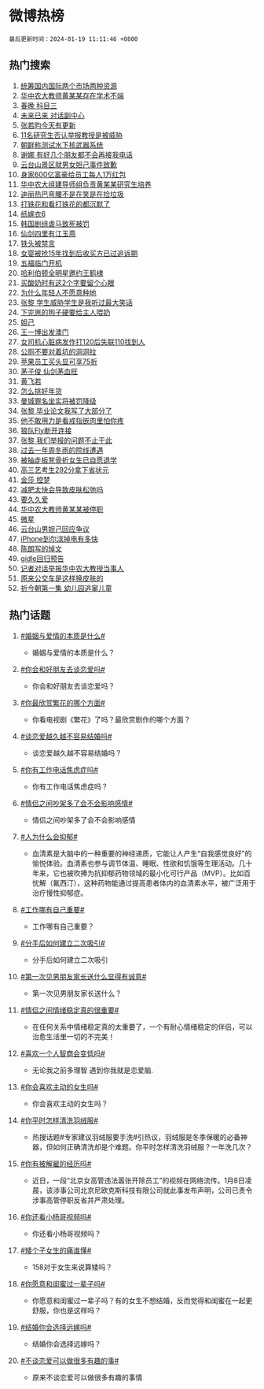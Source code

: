 # 微博热榜

`最后更新时间：2024-01-19 11:11:46 +0800`

## 热门搜索

1. [统筹国内国际两个市场两种资源](https://m.weibo.cn/search?containerid=100103type%3D1%26t%3D10%26q%3D%23%E7%BB%9F%E7%AD%B9%E5%9B%BD%E5%86%85%E5%9B%BD%E9%99%85%E4%B8%A4%E4%B8%AA%E5%B8%82%E5%9C%BA%E4%B8%A4%E7%A7%8D%E8%B5%84%E6%BA%90%23&stream_entry_id=51&isnewpage=1&extparam=seat%3D1%26pos%3D0%26stream_entry_id%3D51%26c_type%3D51%26q%3D%2523%25E7%25BB%259F%25E7%25AD%25B9%25E5%259B%25BD%25E5%2586%2585%25E5%259B%25BD%25E9%2599%2585%25E4%25B8%25A4%25E4%25B8%25AA%25E5%25B8%2582%25E5%259C%25BA%25E4%25B8%25A4%25E7%25A7%258D%25E8%25B5%2584%25E6%25BA%2590%2523%26dgr%3D0%26cate%3D10103%26filter_type%3Drealtimehot%26display_time%3D1705633905%26pre_seqid%3D1705633905203021641105)
1. [华中农大教师黄某某存在学术不端](https://m.weibo.cn/search?containerid=100103type%3D1%26t%3D10%26q%3D%23%E5%8D%8E%E4%B8%AD%E5%86%9C%E5%A4%A7%E6%95%99%E5%B8%88%E9%BB%84%E6%9F%90%E6%9F%90%E5%AD%98%E5%9C%A8%E5%AD%A6%E6%9C%AF%E4%B8%8D%E7%AB%AF%23&stream_entry_id=31&isnewpage=1&extparam=seat%3D1%26pos%3D0%26band_rank%3D1%26c_type%3D31%26lcate%3D5001%26realpos%3D1%26cate%3D5001%26filter_type%3Drealtimehot%26flag%3D16%26dgr%3D0%26stream_entry_id%3D31%26q%3D%2523%25E5%258D%258E%25E4%25B8%25AD%25E5%2586%259C%25E5%25A4%25A7%25E6%2595%2599%25E5%25B8%2588%25E9%25BB%2584%25E6%259F%2590%25E6%259F%2590%25E5%25AD%2598%25E5%259C%25A8%25E5%25AD%25A6%25E6%259C%25AF%25E4%25B8%258D%25E7%25AB%25AF%2523%26display_time%3D1705633905%26pre_seqid%3D1705633905203021641105)
1. [春晚 科目三](https://m.weibo.cn/search?containerid=100103type%3D1%26t%3D10%26q%3D%E6%98%A5%E6%99%9A+%E7%A7%91%E7%9B%AE%E4%B8%89&stream_entry_id=31&isnewpage=1&extparam=seat%3D1%26pos%3D1%26band_rank%3D2%26c_type%3D31%26lcate%3D5001%26realpos%3D2%26cate%3D5001%26filter_type%3Drealtimehot%26flag%3D1%26dgr%3D0%26stream_entry_id%3D31%26q%3D%25E6%2598%25A5%25E6%2599%259A%2520%25E7%25A7%2591%25E7%259B%25AE%25E4%25B8%2589%26display_time%3D1705633905%26pre_seqid%3D1705633905203021641105)
1. [未来已来 对话副中心](https://m.weibo.cn/search?containerid=100103type%3D1%26t%3D10%26q%3D%23%E6%9C%AA%E6%9D%A5%E5%B7%B2%E6%9D%A5+%E5%AF%B9%E8%AF%9D%E5%89%AF%E4%B8%AD%E5%BF%83%23&stream_entry_id=31&isnewpage=1&extparam=seat%3D1%26pos%3D2%26band_rank%3D3%26c_type%3D31%26lcate%3D5001%26realpos%3D3%26cate%3D5001%26filter_type%3Drealtimehot%26flag%3D0%26dgr%3D0%26stream_entry_id%3D31%26q%3D%2523%25E6%259C%25AA%25E6%259D%25A5%25E5%25B7%25B2%25E6%259D%25A5%2520%25E5%25AF%25B9%25E8%25AF%259D%25E5%2589%25AF%25E4%25B8%25AD%25E5%25BF%2583%2523%26display_time%3D1705633905%26pre_seqid%3D1705633905203021641105)
1. [张若昀今天有更新](https://m.weibo.cn/search?containerid=100103type%3D1%26t%3D10%26q%3D%23%E5%BC%A0%E8%8B%A5%E6%98%80%E4%BB%8A%E5%A4%A9%E6%9C%89%E6%9B%B4%E6%96%B0%23&stream_entry_id=31&isnewpage=1&extparam=seat%3D1%26pos%3D3%26band_rank%3D4%26c_type%3D31%26lcate%3D5001%26cate%3D5001%26filter_type%3Drealtimehot%26topic_ad%3D1%26dgr%3D0%26q%3D%2523%25E5%25BC%25A0%25E8%258B%25A5%25E6%2598%2580%25E4%25BB%258A%25E5%25A4%25A9%25E6%259C%2589%25E6%259B%25B4%25E6%2596%25B0%2523%26is_ad_pos%3D1%26stream_entry_id%3D31%26adid%3D219267%26display_time%3D1705633905%26pre_seqid%3D1705633905203021641105)
1. [11名研究生否认举报教授是被威胁](https://m.weibo.cn/search?containerid=100103type%3D1%26t%3D10%26q%3D%2311%E5%90%8D%E7%A0%94%E7%A9%B6%E7%94%9F%E5%90%A6%E8%AE%A4%E4%B8%BE%E6%8A%A5%E6%95%99%E6%8E%88%E6%98%AF%E8%A2%AB%E5%A8%81%E8%83%81%23&stream_entry_id=31&isnewpage=1&extparam=seat%3D1%26pos%3D4%26band_rank%3D4%26c_type%3D31%26lcate%3D5001%26realpos%3D4%26cate%3D5001%26filter_type%3Drealtimehot%26flag%3D2%26dgr%3D0%26stream_entry_id%3D31%26q%3D%252311%25E5%2590%258D%25E7%25A0%2594%25E7%25A9%25B6%25E7%2594%259F%25E5%2590%25A6%25E8%25AE%25A4%25E4%25B8%25BE%25E6%258A%25A5%25E6%2595%2599%25E6%258E%2588%25E6%2598%25AF%25E8%25A2%25AB%25E5%25A8%2581%25E8%2583%2581%2523%26display_time%3D1705633905%26pre_seqid%3D1705633905203021641105)
1. [朝鲜称测试水下核武器系统](https://m.weibo.cn/search?containerid=100103type%3D1%26t%3D10%26q%3D%23%E6%9C%9D%E9%B2%9C%E7%A7%B0%E6%B5%8B%E8%AF%95%E6%B0%B4%E4%B8%8B%E6%A0%B8%E6%AD%A6%E5%99%A8%E7%B3%BB%E7%BB%9F%23&stream_entry_id=31&isnewpage=1&extparam=seat%3D1%26pos%3D5%26band_rank%3D5%26c_type%3D31%26lcate%3D5001%26realpos%3D5%26cate%3D5001%26filter_type%3Drealtimehot%26flag%3D1%26dgr%3D0%26stream_entry_id%3D31%26q%3D%2523%25E6%259C%259D%25E9%25B2%259C%25E7%25A7%25B0%25E6%25B5%258B%25E8%25AF%2595%25E6%25B0%25B4%25E4%25B8%258B%25E6%25A0%25B8%25E6%25AD%25A6%25E5%2599%25A8%25E7%25B3%25BB%25E7%25BB%259F%2523%26display_time%3D1705633905%26pre_seqid%3D1705633905203021641105)
1. [谢娜 有好几个朋友都不会再接我电话](https://m.weibo.cn/search?containerid=100103type%3D1%26t%3D10%26q%3D%E8%B0%A2%E5%A8%9C+%E6%9C%89%E5%A5%BD%E5%87%A0%E4%B8%AA%E6%9C%8B%E5%8F%8B%E9%83%BD%E4%B8%8D%E4%BC%9A%E5%86%8D%E6%8E%A5%E6%88%91%E7%94%B5%E8%AF%9D&stream_entry_id=31&isnewpage=1&extparam=seat%3D1%26pos%3D6%26band_rank%3D6%26c_type%3D31%26lcate%3D5001%26realpos%3D6%26cate%3D5001%26filter_type%3Drealtimehot%26flag%3D1%26dgr%3D0%26stream_entry_id%3D31%26q%3D%25E8%25B0%25A2%25E5%25A8%259C%2520%25E6%259C%2589%25E5%25A5%25BD%25E5%2587%25A0%25E4%25B8%25AA%25E6%259C%258B%25E5%258F%258B%25E9%2583%25BD%25E4%25B8%258D%25E4%25BC%259A%25E5%2586%258D%25E6%258E%25A5%25E6%2588%2591%25E7%2594%25B5%25E8%25AF%259D%26display_time%3D1705633905%26pre_seqid%3D1705633905203021641105)
1. [云台山景区就男女妲己事件致歉](https://m.weibo.cn/search?containerid=100103type%3D1%26t%3D10%26q%3D%23%E4%BA%91%E5%8F%B0%E5%B1%B1%E6%99%AF%E5%8C%BA%E5%B0%B1%E7%94%B7%E5%A5%B3%E5%A6%B2%E5%B7%B1%E4%BA%8B%E4%BB%B6%E8%87%B4%E6%AD%89%23&stream_entry_id=31&isnewpage=1&extparam=seat%3D1%26pos%3D7%26band_rank%3D7%26c_type%3D31%26lcate%3D5001%26realpos%3D7%26cate%3D5001%26filter_type%3Drealtimehot%26flag%3D1%26dgr%3D0%26stream_entry_id%3D31%26q%3D%2523%25E4%25BA%2591%25E5%258F%25B0%25E5%25B1%25B1%25E6%2599%25AF%25E5%258C%25BA%25E5%25B0%25B1%25E7%2594%25B7%25E5%25A5%25B3%25E5%25A6%25B2%25E5%25B7%25B1%25E4%25BA%258B%25E4%25BB%25B6%25E8%2587%25B4%25E6%25AD%2589%2523%26display_time%3D1705633905%26pre_seqid%3D1705633905203021641105)
1. [身家600亿富豪给员工每人1万红包](https://m.weibo.cn/search?containerid=100103type%3D1%26t%3D10%26q%3D%23%E8%BA%AB%E5%AE%B6600%E4%BA%BF%E5%AF%8C%E8%B1%AA%E7%BB%99%E5%91%98%E5%B7%A5%E6%AF%8F%E4%BA%BA1%E4%B8%87%E7%BA%A2%E5%8C%85%23&stream_entry_id=31&isnewpage=1&extparam=seat%3D1%26pos%3D8%26band_rank%3D8%26c_type%3D31%26lcate%3D5001%26realpos%3D8%26cate%3D5001%26filter_type%3Drealtimehot%26flag%3D1%26dgr%3D0%26stream_entry_id%3D31%26q%3D%2523%25E8%25BA%25AB%25E5%25AE%25B6600%25E4%25BA%25BF%25E5%25AF%258C%25E8%25B1%25AA%25E7%25BB%2599%25E5%2591%2598%25E5%25B7%25A5%25E6%25AF%258F%25E4%25BA%25BA1%25E4%25B8%2587%25E7%25BA%25A2%25E5%258C%2585%2523%26display_time%3D1705633905%26pre_seqid%3D1705633905203021641105)
1. [华中农大组建导师组负责黄某某研究生培养](https://m.weibo.cn/search?containerid=100103type%3D1%26t%3D10%26q%3D%23%E5%8D%8E%E4%B8%AD%E5%86%9C%E5%A4%A7%E7%BB%84%E5%BB%BA%E5%AF%BC%E5%B8%88%E7%BB%84%E8%B4%9F%E8%B4%A3%E9%BB%84%E6%9F%90%E6%9F%90%E7%A0%94%E7%A9%B6%E7%94%9F%E5%9F%B9%E5%85%BB%23&stream_entry_id=31&isnewpage=1&extparam=seat%3D1%26pos%3D9%26band_rank%3D9%26c_type%3D31%26lcate%3D5001%26realpos%3D9%26cate%3D5001%26filter_type%3Drealtimehot%26flag%3D2%26dgr%3D0%26stream_entry_id%3D31%26q%3D%2523%25E5%258D%258E%25E4%25B8%25AD%25E5%2586%259C%25E5%25A4%25A7%25E7%25BB%2584%25E5%25BB%25BA%25E5%25AF%25BC%25E5%25B8%2588%25E7%25BB%2584%25E8%25B4%259F%25E8%25B4%25A3%25E9%25BB%2584%25E6%259F%2590%25E6%259F%2590%25E7%25A0%2594%25E7%25A9%25B6%25E7%2594%259F%25E5%259F%25B9%25E5%2585%25BB%2523%26display_time%3D1705633905%26pre_seqid%3D1705633905203021641105)
1. [迪丽热巴弯腰不是在笑是在捡垃圾](https://m.weibo.cn/search?containerid=100103type%3D1%26t%3D10%26q%3D%E8%BF%AA%E4%B8%BD%E7%83%AD%E5%B7%B4%E5%BC%AF%E8%85%B0%E4%B8%8D%E6%98%AF%E5%9C%A8%E7%AC%91%E6%98%AF%E5%9C%A8%E6%8D%A1%E5%9E%83%E5%9C%BE&stream_entry_id=31&isnewpage=1&extparam=seat%3D1%26pos%3D10%26band_rank%3D10%26c_type%3D31%26lcate%3D5001%26realpos%3D10%26cate%3D5001%26filter_type%3Drealtimehot%26flag%3D1%26dgr%3D0%26stream_entry_id%3D31%26q%3D%25E8%25BF%25AA%25E4%25B8%25BD%25E7%2583%25AD%25E5%25B7%25B4%25E5%25BC%25AF%25E8%2585%25B0%25E4%25B8%258D%25E6%2598%25AF%25E5%259C%25A8%25E7%25AC%2591%25E6%2598%25AF%25E5%259C%25A8%25E6%258D%25A1%25E5%259E%2583%25E5%259C%25BE%26display_time%3D1705633905%26pre_seqid%3D1705633905203021641105)
1. [打铁花和看打铁花的都沉默了](https://m.weibo.cn/search?containerid=100103type%3D1%26t%3D10%26q%3D%23%E6%89%93%E9%93%81%E8%8A%B1%E5%92%8C%E7%9C%8B%E6%89%93%E9%93%81%E8%8A%B1%E7%9A%84%E9%83%BD%E6%B2%89%E9%BB%98%E4%BA%86%23&stream_entry_id=31&isnewpage=1&extparam=seat%3D1%26pos%3D11%26band_rank%3D11%26c_type%3D31%26lcate%3D5001%26realpos%3D11%26cate%3D5001%26filter_type%3Drealtimehot%26flag%3D0%26dgr%3D0%26stream_entry_id%3D31%26q%3D%2523%25E6%2589%2593%25E9%2593%2581%25E8%258A%25B1%25E5%2592%258C%25E7%259C%258B%25E6%2589%2593%25E9%2593%2581%25E8%258A%25B1%25E7%259A%2584%25E9%2583%25BD%25E6%25B2%2589%25E9%25BB%2598%25E4%25BA%2586%2523%26display_time%3D1705633905%26pre_seqid%3D1705633905203021641105)
1. [纸嫁衣6](https://m.weibo.cn/search?containerid=100103type%3D1%26t%3D10%26q%3D%E7%BA%B8%E5%AB%81%E8%A1%A36&stream_entry_id=31&isnewpage=1&extparam=seat%3D1%26pos%3D12%26band_rank%3D12%26c_type%3D31%26lcate%3D5001%26realpos%3D12%26cate%3D5001%26filter_type%3Drealtimehot%26flag%3D1%26dgr%3D0%26stream_entry_id%3D31%26q%3D%25E7%25BA%25B8%25E5%25AB%2581%25E8%25A1%25A36%26display_time%3D1705633905%26pre_seqid%3D1705633905203021641105)
1. [韩国剧组虐马致死被罚](https://m.weibo.cn/search?containerid=100103type%3D1%26t%3D10%26q%3D%E9%9F%A9%E5%9B%BD%E5%89%A7%E7%BB%84%E8%99%90%E9%A9%AC%E8%87%B4%E6%AD%BB%E8%A2%AB%E7%BD%9A&stream_entry_id=31&isnewpage=1&extparam=seat%3D1%26pos%3D13%26band_rank%3D13%26c_type%3D31%26lcate%3D5001%26realpos%3D13%26cate%3D5001%26filter_type%3Drealtimehot%26flag%3D0%26dgr%3D0%26stream_entry_id%3D31%26q%3D%25E9%259F%25A9%25E5%259B%25BD%25E5%2589%25A7%25E7%25BB%2584%25E8%2599%2590%25E9%25A9%25AC%25E8%2587%25B4%25E6%25AD%25BB%25E8%25A2%25AB%25E7%25BD%259A%26display_time%3D1705633905%26pre_seqid%3D1705633905203021641105)
1. [仙剑四里有江玉燕](https://m.weibo.cn/search?containerid=100103type%3D1%26t%3D10%26q%3D%23%E4%BB%99%E5%89%91%E5%9B%9B%E9%87%8C%E6%9C%89%E6%B1%9F%E7%8E%89%E7%87%95%23&stream_entry_id=31&isnewpage=1&extparam=seat%3D1%26pos%3D14%26band_rank%3D14%26c_type%3D31%26lcate%3D5001%26realpos%3D14%26cate%3D5001%26filter_type%3Drealtimehot%26flag%3D1%26dgr%3D0%26stream_entry_id%3D31%26q%3D%2523%25E4%25BB%2599%25E5%2589%2591%25E5%259B%259B%25E9%2587%258C%25E6%259C%2589%25E6%25B1%259F%25E7%258E%2589%25E7%2587%2595%2523%26display_time%3D1705633905%26pre_seqid%3D1705633905203021641105)
1. [铁头被禁言](https://m.weibo.cn/search?containerid=100103type%3D1%26t%3D10%26q%3D%23%E9%93%81%E5%A4%B4%E8%A2%AB%E7%A6%81%E8%A8%80%23&stream_entry_id=31&isnewpage=1&extparam=seat%3D1%26pos%3D15%26band_rank%3D15%26c_type%3D31%26lcate%3D5001%26realpos%3D15%26cate%3D5001%26filter_type%3Drealtimehot%26flag%3D1%26dgr%3D0%26stream_entry_id%3D31%26q%3D%2523%25E9%2593%2581%25E5%25A4%25B4%25E8%25A2%25AB%25E7%25A6%2581%25E8%25A8%2580%2523%26display_time%3D1705633905%26pre_seqid%3D1705633905203021641105)
1. [女婴被抢15年找到后收买方已过追诉期](https://m.weibo.cn/search?containerid=100103type%3D1%26t%3D10%26q%3D%23%E5%A5%B3%E5%A9%B4%E8%A2%AB%E6%8A%A215%E5%B9%B4%E6%89%BE%E5%88%B0%E5%90%8E%E6%94%B6%E4%B9%B0%E6%96%B9%E5%B7%B2%E8%BF%87%E8%BF%BD%E8%AF%89%E6%9C%9F%23&stream_entry_id=31&isnewpage=1&extparam=seat%3D1%26pos%3D16%26band_rank%3D16%26c_type%3D31%26lcate%3D5001%26realpos%3D16%26cate%3D5001%26filter_type%3Drealtimehot%26flag%3D0%26dgr%3D0%26stream_entry_id%3D31%26q%3D%2523%25E5%25A5%25B3%25E5%25A9%25B4%25E8%25A2%25AB%25E6%258A%25A215%25E5%25B9%25B4%25E6%2589%25BE%25E5%2588%25B0%25E5%2590%258E%25E6%2594%25B6%25E4%25B9%25B0%25E6%2596%25B9%25E5%25B7%25B2%25E8%25BF%2587%25E8%25BF%25BD%25E8%25AF%2589%25E6%259C%259F%2523%26display_time%3D1705633905%26pre_seqid%3D1705633905203021641105)
1. [五福临门开机](https://m.weibo.cn/search?containerid=100103type%3D1%26t%3D10%26q%3D%E4%BA%94%E7%A6%8F%E4%B8%B4%E9%97%A8%E5%BC%80%E6%9C%BA&stream_entry_id=31&isnewpage=1&extparam=seat%3D1%26pos%3D17%26band_rank%3D17%26c_type%3D31%26lcate%3D5001%26realpos%3D17%26cate%3D5001%26filter_type%3Drealtimehot%26flag%3D1%26dgr%3D0%26stream_entry_id%3D31%26q%3D%25E4%25BA%2594%25E7%25A6%258F%25E4%25B8%25B4%25E9%2597%25A8%25E5%25BC%2580%25E6%259C%25BA%26display_time%3D1705633905%26pre_seqid%3D1705633905203021641105)
1. [哈利伯顿全明星邀约王鹤棣](https://m.weibo.cn/search?containerid=100103type%3D1%26t%3D10%26q%3D%23%E5%93%88%E5%88%A9%E4%BC%AF%E9%A1%BF%E5%85%A8%E6%98%8E%E6%98%9F%E9%82%80%E7%BA%A6%E7%8E%8B%E9%B9%A4%E6%A3%A3%23&stream_entry_id=31&isnewpage=1&extparam=seat%3D1%26pos%3D18%26band_rank%3D18%26c_type%3D31%26lcate%3D5001%26realpos%3D18%26cate%3D5001%26filter_type%3Drealtimehot%26flag%3D1%26dgr%3D0%26stream_entry_id%3D31%26q%3D%2523%25E5%2593%2588%25E5%2588%25A9%25E4%25BC%25AF%25E9%25A1%25BF%25E5%2585%25A8%25E6%2598%258E%25E6%2598%259F%25E9%2582%2580%25E7%25BA%25A6%25E7%258E%258B%25E9%25B9%25A4%25E6%25A3%25A3%2523%26display_time%3D1705633905%26pre_seqid%3D1705633905203021641105)
1. [买酸奶时有这2个字要留个心眼](https://m.weibo.cn/search?containerid=100103type%3D1%26t%3D10%26q%3D%23%E4%B9%B0%E9%85%B8%E5%A5%B6%E6%97%B6%E6%9C%89%E8%BF%992%E4%B8%AA%E5%AD%97%E8%A6%81%E7%95%99%E4%B8%AA%E5%BF%83%E7%9C%BC%23&stream_entry_id=31&isnewpage=1&extparam=seat%3D1%26pos%3D19%26band_rank%3D19%26c_type%3D31%26lcate%3D5001%26realpos%3D19%26cate%3D5001%26filter_type%3Drealtimehot%26flag%3D1%26dgr%3D0%26stream_entry_id%3D31%26q%3D%2523%25E4%25B9%25B0%25E9%2585%25B8%25E5%25A5%25B6%25E6%2597%25B6%25E6%259C%2589%25E8%25BF%25992%25E4%25B8%25AA%25E5%25AD%2597%25E8%25A6%2581%25E7%2595%2599%25E4%25B8%25AA%25E5%25BF%2583%25E7%259C%25BC%2523%26display_time%3D1705633905%26pre_seqid%3D1705633905203021641105)
1. [为什么年轻人不愿意种地](https://m.weibo.cn/search?containerid=100103type%3D1%26t%3D10%26q%3D%23%E4%B8%BA%E4%BB%80%E4%B9%88%E5%B9%B4%E8%BD%BB%E4%BA%BA%E4%B8%8D%E6%84%BF%E6%84%8F%E7%A7%8D%E5%9C%B0%23&stream_entry_id=31&isnewpage=1&extparam=seat%3D1%26pos%3D20%26band_rank%3D20%26c_type%3D31%26lcate%3D5001%26realpos%3D20%26cate%3D5001%26filter_type%3Drealtimehot%26flag%3D1%26dgr%3D0%26stream_entry_id%3D31%26q%3D%2523%25E4%25B8%25BA%25E4%25BB%2580%25E4%25B9%2588%25E5%25B9%25B4%25E8%25BD%25BB%25E4%25BA%25BA%25E4%25B8%258D%25E6%2584%25BF%25E6%2584%258F%25E7%25A7%258D%25E5%259C%25B0%2523%26display_time%3D1705633905%26pre_seqid%3D1705633905203021641105)
1. [张黎 学生威胁学生是我听过最大笑话](https://m.weibo.cn/search?containerid=100103type%3D1%26t%3D10%26q%3D%E5%BC%A0%E9%BB%8E+%E5%AD%A6%E7%94%9F%E5%A8%81%E8%83%81%E5%AD%A6%E7%94%9F%E6%98%AF%E6%88%91%E5%90%AC%E8%BF%87%E6%9C%80%E5%A4%A7%E7%AC%91%E8%AF%9D&stream_entry_id=31&isnewpage=1&extparam=seat%3D1%26pos%3D21%26band_rank%3D21%26c_type%3D31%26lcate%3D5001%26realpos%3D21%26cate%3D5001%26filter_type%3Drealtimehot%26flag%3D2%26dgr%3D0%26stream_entry_id%3D31%26q%3D%25E5%25BC%25A0%25E9%25BB%258E%2520%25E5%25AD%25A6%25E7%2594%259F%25E5%25A8%2581%25E8%2583%2581%25E5%25AD%25A6%25E7%2594%259F%25E6%2598%25AF%25E6%2588%2591%25E5%2590%25AC%25E8%25BF%2587%25E6%259C%2580%25E5%25A4%25A7%25E7%25AC%2591%25E8%25AF%259D%26display_time%3D1705633905%26pre_seqid%3D1705633905203021641105)
1. [下完崽的狗子硬要给主人喂奶](https://m.weibo.cn/search?containerid=100103type%3D1%26t%3D10%26q%3D%23%E4%B8%8B%E5%AE%8C%E5%B4%BD%E7%9A%84%E7%8B%97%E5%AD%90%E7%A1%AC%E8%A6%81%E7%BB%99%E4%B8%BB%E4%BA%BA%E5%96%82%E5%A5%B6%23&stream_entry_id=31&isnewpage=1&extparam=seat%3D1%26pos%3D22%26band_rank%3D22%26c_type%3D31%26lcate%3D5001%26realpos%3D22%26cate%3D5001%26filter_type%3Drealtimehot%26flag%3D1%26dgr%3D0%26stream_entry_id%3D31%26q%3D%2523%25E4%25B8%258B%25E5%25AE%258C%25E5%25B4%25BD%25E7%259A%2584%25E7%258B%2597%25E5%25AD%2590%25E7%25A1%25AC%25E8%25A6%2581%25E7%25BB%2599%25E4%25B8%25BB%25E4%25BA%25BA%25E5%2596%2582%25E5%25A5%25B6%2523%26display_time%3D1705633905%26pre_seqid%3D1705633905203021641105)
1. [妲己](https://m.weibo.cn/search?containerid=100103type%3D1%26t%3D10%26q%3D%E5%A6%B2%E5%B7%B1&stream_entry_id=31&isnewpage=1&extparam=seat%3D1%26pos%3D23%26band_rank%3D23%26c_type%3D31%26lcate%3D5001%26realpos%3D23%26cate%3D5001%26filter_type%3Drealtimehot%26flag%3D0%26dgr%3D0%26stream_entry_id%3D31%26q%3D%25E5%25A6%25B2%25E5%25B7%25B1%26display_time%3D1705633905%26pre_seqid%3D1705633905203021641105)
1. [王一博出发澳门](https://m.weibo.cn/search?containerid=100103type%3D1%26t%3D10%26q%3D%E7%8E%8B%E4%B8%80%E5%8D%9A%E5%87%BA%E5%8F%91%E6%BE%B3%E9%97%A8&stream_entry_id=31&isnewpage=1&extparam=seat%3D1%26pos%3D24%26band_rank%3D24%26c_type%3D31%26lcate%3D5001%26realpos%3D24%26cate%3D5001%26filter_type%3Drealtimehot%26flag%3D1%26dgr%3D0%26stream_entry_id%3D31%26q%3D%25E7%258E%258B%25E4%25B8%2580%25E5%258D%259A%25E5%2587%25BA%25E5%258F%2591%25E6%25BE%25B3%25E9%2597%25A8%26display_time%3D1705633905%26pre_seqid%3D1705633905203021641105)
1. [女司机心脏病发作打120后失联110找到人](https://m.weibo.cn/search?containerid=100103type%3D1%26t%3D10%26q%3D%23%E5%A5%B3%E5%8F%B8%E6%9C%BA%E5%BF%83%E8%84%8F%E7%97%85%E5%8F%91%E4%BD%9C%E6%89%93120%E5%90%8E%E5%A4%B1%E8%81%94110%E6%89%BE%E5%88%B0%E4%BA%BA%23&stream_entry_id=31&isnewpage=1&extparam=seat%3D1%26pos%3D25%26band_rank%3D25%26c_type%3D31%26lcate%3D5001%26realpos%3D25%26cate%3D5001%26filter_type%3Drealtimehot%26flag%3D32768%26dgr%3D0%26stream_entry_id%3D31%26q%3D%2523%25E5%25A5%25B3%25E5%258F%25B8%25E6%259C%25BA%25E5%25BF%2583%25E8%2584%258F%25E7%2597%2585%25E5%258F%2591%25E4%25BD%259C%25E6%2589%2593120%25E5%2590%258E%25E5%25A4%25B1%25E8%2581%2594110%25E6%2589%25BE%25E5%2588%25B0%25E4%25BA%25BA%2523%26display_time%3D1705633905%26pre_seqid%3D1705633905203021641105)
1. [公厕不要对着坑的洞洞拉](https://m.weibo.cn/search?containerid=100103type%3D1%26t%3D10%26q%3D%E5%85%AC%E5%8E%95%E4%B8%8D%E8%A6%81%E5%AF%B9%E7%9D%80%E5%9D%91%E7%9A%84%E6%B4%9E%E6%B4%9E%E6%8B%89&stream_entry_id=31&isnewpage=1&extparam=seat%3D1%26pos%3D26%26band_rank%3D26%26c_type%3D31%26lcate%3D5001%26realpos%3D26%26cate%3D5001%26filter_type%3Drealtimehot%26flag%3D0%26dgr%3D0%26stream_entry_id%3D31%26q%3D%25E5%2585%25AC%25E5%258E%2595%25E4%25B8%258D%25E8%25A6%2581%25E5%25AF%25B9%25E7%259D%2580%25E5%259D%2591%25E7%259A%2584%25E6%25B4%259E%25E6%25B4%259E%25E6%258B%2589%26display_time%3D1705633905%26pre_seqid%3D1705633905203021641105)
1. [苹果员工买头显可享75折](https://m.weibo.cn/search?containerid=100103type%3D1%26t%3D10%26q%3D%23%E8%8B%B9%E6%9E%9C%E5%91%98%E5%B7%A5%E4%B9%B0%E5%A4%B4%E6%98%BE%E5%8F%AF%E4%BA%AB75%E6%8A%98%23&stream_entry_id=31&isnewpage=1&extparam=seat%3D1%26pos%3D27%26band_rank%3D27%26c_type%3D31%26lcate%3D5001%26realpos%3D27%26cate%3D5001%26filter_type%3Drealtimehot%26flag%3D1%26dgr%3D0%26stream_entry_id%3D31%26q%3D%2523%25E8%258B%25B9%25E6%259E%259C%25E5%2591%2598%25E5%25B7%25A5%25E4%25B9%25B0%25E5%25A4%25B4%25E6%2598%25BE%25E5%258F%25AF%25E4%25BA%25AB75%25E6%258A%2598%2523%26display_time%3D1705633905%26pre_seqid%3D1705633905203021641105)
1. [茅子俊 仙剑茅血旺](https://m.weibo.cn/search?containerid=100103type%3D1%26t%3D10%26q%3D%E8%8C%85%E5%AD%90%E4%BF%8A+%E4%BB%99%E5%89%91%E8%8C%85%E8%A1%80%E6%97%BA&stream_entry_id=31&isnewpage=1&extparam=seat%3D1%26pos%3D28%26band_rank%3D28%26c_type%3D31%26lcate%3D5001%26realpos%3D28%26cate%3D5001%26filter_type%3Drealtimehot%26flag%3D1%26dgr%3D0%26stream_entry_id%3D31%26q%3D%25E8%258C%2585%25E5%25AD%2590%25E4%25BF%258A%2520%25E4%25BB%2599%25E5%2589%2591%25E8%258C%2585%25E8%25A1%2580%25E6%2597%25BA%26display_time%3D1705633905%26pre_seqid%3D1705633905203021641105)
1. [黄飞若](https://m.weibo.cn/search?containerid=100103type%3D1%26t%3D10%26q%3D%E9%BB%84%E9%A3%9E%E8%8B%A5&stream_entry_id=31&isnewpage=1&extparam=seat%3D1%26pos%3D29%26band_rank%3D29%26c_type%3D31%26lcate%3D5001%26realpos%3D29%26cate%3D5001%26filter_type%3Drealtimehot%26flag%3D0%26dgr%3D0%26stream_entry_id%3D31%26q%3D%25E9%25BB%2584%25E9%25A3%259E%25E8%258B%25A5%26display_time%3D1705633905%26pre_seqid%3D1705633905203021641105)
1. [怎么挑好年货](https://m.weibo.cn/search?containerid=100103type%3D1%26t%3D10%26q%3D%23%E6%80%8E%E4%B9%88%E6%8C%91%E5%A5%BD%E5%B9%B4%E8%B4%A7%23&stream_entry_id=31&isnewpage=1&extparam=seat%3D1%26pos%3D30%26band_rank%3D30%26c_type%3D31%26lcate%3D5001%26realpos%3D30%26cate%3D5001%26adid%3D219124%26filter_type%3Drealtimehot%26flag%3D0%26dgr%3D0%26stream_entry_id%3D31%26q%3D%2523%25E6%2580%258E%25E4%25B9%2588%25E6%258C%2591%25E5%25A5%25BD%25E5%25B9%25B4%25E8%25B4%25A7%2523%26display_time%3D1705633905%26pre_seqid%3D1705633905203021641105)
1. [曼城罪名坐实将被罚降级](https://m.weibo.cn/search?containerid=100103type%3D1%26t%3D10%26q%3D%23%E6%9B%BC%E5%9F%8E%E7%BD%AA%E5%90%8D%E5%9D%90%E5%AE%9E%E5%B0%86%E8%A2%AB%E7%BD%9A%E9%99%8D%E7%BA%A7%23&stream_entry_id=31&isnewpage=1&extparam=seat%3D1%26pos%3D31%26band_rank%3D31%26c_type%3D31%26lcate%3D5001%26realpos%3D31%26cate%3D5001%26filter_type%3Drealtimehot%26flag%3D1%26dgr%3D0%26stream_entry_id%3D31%26q%3D%2523%25E6%259B%25BC%25E5%259F%258E%25E7%25BD%25AA%25E5%2590%258D%25E5%259D%2590%25E5%25AE%259E%25E5%25B0%2586%25E8%25A2%25AB%25E7%25BD%259A%25E9%2599%258D%25E7%25BA%25A7%2523%26display_time%3D1705633905%26pre_seqid%3D1705633905203021641105)
1. [张黎 毕业论文我写了大部分了](https://m.weibo.cn/search?containerid=100103type%3D1%26t%3D10%26q%3D%E5%BC%A0%E9%BB%8E+%E6%AF%95%E4%B8%9A%E8%AE%BA%E6%96%87%E6%88%91%E5%86%99%E4%BA%86%E5%A4%A7%E9%83%A8%E5%88%86%E4%BA%86&stream_entry_id=31&isnewpage=1&extparam=seat%3D1%26pos%3D32%26band_rank%3D32%26c_type%3D31%26lcate%3D5001%26realpos%3D32%26cate%3D5001%26filter_type%3Drealtimehot%26flag%3D1%26dgr%3D0%26stream_entry_id%3D31%26q%3D%25E5%25BC%25A0%25E9%25BB%258E%2520%25E6%25AF%2595%25E4%25B8%259A%25E8%25AE%25BA%25E6%2596%2587%25E6%2588%2591%25E5%2586%2599%25E4%25BA%2586%25E5%25A4%25A7%25E9%2583%25A8%25E5%2588%2586%25E4%25BA%2586%26display_time%3D1705633905%26pre_seqid%3D1705633905203021641105)
1. [他不敢用力是看戒指嵌肉里怕你疼](https://m.weibo.cn/search?containerid=100103type%3D1%26t%3D10%26q%3D%23%E4%BB%96%E4%B8%8D%E6%95%A2%E7%94%A8%E5%8A%9B%E6%98%AF%E7%9C%8B%E6%88%92%E6%8C%87%E5%B5%8C%E8%82%89%E9%87%8C%E6%80%95%E4%BD%A0%E7%96%BC%23&stream_entry_id=31&isnewpage=1&extparam=seat%3D1%26pos%3D33%26band_rank%3D33%26c_type%3D31%26lcate%3D5001%26realpos%3D33%26cate%3D5001%26filter_type%3Drealtimehot%26flag%3D32768%26dgr%3D0%26stream_entry_id%3D31%26q%3D%2523%25E4%25BB%2596%25E4%25B8%258D%25E6%2595%25A2%25E7%2594%25A8%25E5%258A%259B%25E6%2598%25AF%25E7%259C%258B%25E6%2588%2592%25E6%258C%2587%25E5%25B5%258C%25E8%2582%2589%25E9%2587%258C%25E6%2580%2595%25E4%25BD%25A0%25E7%2596%25BC%2523%26display_time%3D1705633905%26pre_seqid%3D1705633905203021641105)
1. [狼队Fly断开连接](https://m.weibo.cn/search?containerid=100103type%3D1%26t%3D10%26q%3D%23%E7%8B%BC%E9%98%9FFly%E6%96%AD%E5%BC%80%E8%BF%9E%E6%8E%A5%23&stream_entry_id=31&isnewpage=1&extparam=seat%3D1%26pos%3D34%26band_rank%3D34%26c_type%3D31%26lcate%3D5001%26realpos%3D34%26cate%3D5001%26filter_type%3Drealtimehot%26flag%3D0%26dgr%3D0%26stream_entry_id%3D31%26q%3D%2523%25E7%258B%25BC%25E9%2598%259FFly%25E6%2596%25AD%25E5%25BC%2580%25E8%25BF%259E%25E6%258E%25A5%2523%26display_time%3D1705633905%26pre_seqid%3D1705633905203021641105)
1. [张黎 我们举报的问题不止于此](https://m.weibo.cn/search?containerid=100103type%3D1%26t%3D10%26q%3D%E5%BC%A0%E9%BB%8E+%E6%88%91%E4%BB%AC%E4%B8%BE%E6%8A%A5%E7%9A%84%E9%97%AE%E9%A2%98%E4%B8%8D%E6%AD%A2%E4%BA%8E%E6%AD%A4&stream_entry_id=31&isnewpage=1&extparam=seat%3D1%26pos%3D35%26band_rank%3D35%26c_type%3D31%26lcate%3D5001%26realpos%3D35%26cate%3D5001%26filter_type%3Drealtimehot%26flag%3D1%26dgr%3D0%26stream_entry_id%3D31%26q%3D%25E5%25BC%25A0%25E9%25BB%258E%2520%25E6%2588%2591%25E4%25BB%25AC%25E4%25B8%25BE%25E6%258A%25A5%25E7%259A%2584%25E9%2597%25AE%25E9%25A2%2598%25E4%25B8%258D%25E6%25AD%25A2%25E4%25BA%258E%25E6%25AD%25A4%26display_time%3D1705633905%26pre_seqid%3D1705633905203021641105)
1. [过去一年周冬雨的院线遭遇](https://m.weibo.cn/search?containerid=100103type%3D1%26t%3D10%26q%3D%E8%BF%87%E5%8E%BB%E4%B8%80%E5%B9%B4%E5%91%A8%E5%86%AC%E9%9B%A8%E7%9A%84%E9%99%A2%E7%BA%BF%E9%81%AD%E9%81%87&stream_entry_id=31&isnewpage=1&extparam=seat%3D1%26pos%3D36%26band_rank%3D36%26c_type%3D31%26lcate%3D5001%26realpos%3D36%26cate%3D5001%26filter_type%3Drealtimehot%26flag%3D0%26dgr%3D0%26stream_entry_id%3D31%26q%3D%25E8%25BF%2587%25E5%258E%25BB%25E4%25B8%2580%25E5%25B9%25B4%25E5%2591%25A8%25E5%2586%25AC%25E9%259B%25A8%25E7%259A%2584%25E9%2599%25A2%25E7%25BA%25BF%25E9%2581%25AD%25E9%2581%2587%26display_time%3D1705633905%26pre_seqid%3D1705633905203021641105)
1. [被抽走板凳骨折女生已自愿退学](https://m.weibo.cn/search?containerid=100103type%3D1%26t%3D10%26q%3D%23%E8%A2%AB%E6%8A%BD%E8%B5%B0%E6%9D%BF%E5%87%B3%E9%AA%A8%E6%8A%98%E5%A5%B3%E7%94%9F%E5%B7%B2%E8%87%AA%E6%84%BF%E9%80%80%E5%AD%A6%23&stream_entry_id=31&isnewpage=1&extparam=seat%3D1%26pos%3D37%26band_rank%3D37%26c_type%3D31%26lcate%3D5001%26realpos%3D37%26cate%3D5001%26filter_type%3Drealtimehot%26flag%3D0%26dgr%3D0%26stream_entry_id%3D31%26q%3D%2523%25E8%25A2%25AB%25E6%258A%25BD%25E8%25B5%25B0%25E6%259D%25BF%25E5%2587%25B3%25E9%25AA%25A8%25E6%258A%2598%25E5%25A5%25B3%25E7%2594%259F%25E5%25B7%25B2%25E8%2587%25AA%25E6%2584%25BF%25E9%2580%2580%25E5%25AD%25A6%2523%26display_time%3D1705633905%26pre_seqid%3D1705633905203021641105)
1. [高三艺考生292分拿下省状元](https://m.weibo.cn/search?containerid=100103type%3D1%26t%3D10%26q%3D%23%E9%AB%98%E4%B8%89%E8%89%BA%E8%80%83%E7%94%9F292%E5%88%86%E6%8B%BF%E4%B8%8B%E7%9C%81%E7%8A%B6%E5%85%83%23&stream_entry_id=31&isnewpage=1&extparam=seat%3D1%26pos%3D38%26band_rank%3D38%26c_type%3D31%26lcate%3D5001%26realpos%3D38%26cate%3D5001%26filter_type%3Drealtimehot%26flag%3D0%26dgr%3D0%26stream_entry_id%3D31%26q%3D%2523%25E9%25AB%2598%25E4%25B8%2589%25E8%2589%25BA%25E8%2580%2583%25E7%2594%259F292%25E5%2588%2586%25E6%258B%25BF%25E4%25B8%258B%25E7%259C%2581%25E7%258A%25B6%25E5%2585%2583%2523%26display_time%3D1705633905%26pre_seqid%3D1705633905203021641105)
1. [金莎 控梦](https://m.weibo.cn/search?containerid=100103type%3D1%26t%3D10%26q%3D%E9%87%91%E8%8E%8E+%E6%8E%A7%E6%A2%A6&stream_entry_id=31&isnewpage=1&extparam=seat%3D1%26pos%3D39%26band_rank%3D39%26c_type%3D31%26lcate%3D5001%26realpos%3D39%26cate%3D5001%26filter_type%3Drealtimehot%26flag%3D0%26dgr%3D0%26stream_entry_id%3D31%26q%3D%25E9%2587%2591%25E8%258E%258E%2520%25E6%258E%25A7%25E6%25A2%25A6%26display_time%3D1705633905%26pre_seqid%3D1705633905203021641105)
1. [减肥太快会导致皮肤松弛吗](https://m.weibo.cn/search?containerid=100103type%3D1%26t%3D10%26q%3D%23%E5%87%8F%E8%82%A5%E5%A4%AA%E5%BF%AB%E4%BC%9A%E5%AF%BC%E8%87%B4%E7%9A%AE%E8%82%A4%E6%9D%BE%E5%BC%9B%E5%90%97%23&stream_entry_id=31&isnewpage=1&extparam=seat%3D1%26pos%3D40%26band_rank%3D40%26c_type%3D31%26lcate%3D5001%26realpos%3D40%26cate%3D5001%26filter_type%3Drealtimehot%26flag%3D0%26dgr%3D0%26stream_entry_id%3D31%26q%3D%2523%25E5%2587%258F%25E8%2582%25A5%25E5%25A4%25AA%25E5%25BF%25AB%25E4%25BC%259A%25E5%25AF%25BC%25E8%2587%25B4%25E7%259A%25AE%25E8%2582%25A4%25E6%259D%25BE%25E5%25BC%259B%25E5%2590%2597%2523%26display_time%3D1705633905%26pre_seqid%3D1705633905203021641105)
1. [要久久爱](https://m.weibo.cn/search?containerid=100103type%3D1%26t%3D10%26q%3D%E8%A6%81%E4%B9%85%E4%B9%85%E7%88%B1&stream_entry_id=31&isnewpage=1&extparam=seat%3D1%26pos%3D41%26band_rank%3D41%26c_type%3D31%26lcate%3D5001%26realpos%3D41%26cate%3D5001%26filter_type%3Drealtimehot%26flag%3D0%26dgr%3D0%26stream_entry_id%3D31%26q%3D%25E8%25A6%2581%25E4%25B9%2585%25E4%25B9%2585%25E7%2588%25B1%26display_time%3D1705633905%26pre_seqid%3D1705633905203021641105)
1. [华中农大教师黄某某被停职](https://m.weibo.cn/search?containerid=100103type%3D1%26t%3D10%26q%3D%23%E5%8D%8E%E4%B8%AD%E5%86%9C%E5%A4%A7%E6%95%99%E5%B8%88%E9%BB%84%E6%9F%90%E6%9F%90%E8%A2%AB%E5%81%9C%E8%81%8C%23&stream_entry_id=31&isnewpage=1&extparam=seat%3D1%26pos%3D42%26band_rank%3D42%26c_type%3D31%26lcate%3D5001%26realpos%3D42%26cate%3D5001%26filter_type%3Drealtimehot%26flag%3D0%26dgr%3D0%26stream_entry_id%3D31%26q%3D%2523%25E5%258D%258E%25E4%25B8%25AD%25E5%2586%259C%25E5%25A4%25A7%25E6%2595%2599%25E5%25B8%2588%25E9%25BB%2584%25E6%259F%2590%25E6%259F%2590%25E8%25A2%25AB%25E5%2581%259C%25E8%2581%258C%2523%26display_time%3D1705633905%26pre_seqid%3D1705633905203021641105)
1. [微星](https://m.weibo.cn/search?containerid=100103type%3D1%26t%3D10%26q%3D%E5%BE%AE%E6%98%9F&stream_entry_id=31&isnewpage=1&extparam=seat%3D1%26pos%3D43%26band_rank%3D43%26c_type%3D31%26lcate%3D5001%26realpos%3D43%26cate%3D5001%26filter_type%3Drealtimehot%26flag%3D1%26dgr%3D0%26stream_entry_id%3D31%26q%3D%25E5%25BE%25AE%25E6%2598%259F%26display_time%3D1705633905%26pre_seqid%3D1705633905203021641105)
1. [云台山男妲己回应争议](https://m.weibo.cn/search?containerid=100103type%3D1%26t%3D10%26q%3D%23%E4%BA%91%E5%8F%B0%E5%B1%B1%E7%94%B7%E5%A6%B2%E5%B7%B1%E5%9B%9E%E5%BA%94%E4%BA%89%E8%AE%AE%23&stream_entry_id=31&isnewpage=1&extparam=seat%3D1%26pos%3D44%26band_rank%3D44%26c_type%3D31%26lcate%3D5001%26realpos%3D44%26cate%3D5001%26filter_type%3Drealtimehot%26flag%3D1%26dgr%3D0%26stream_entry_id%3D31%26q%3D%2523%25E4%25BA%2591%25E5%258F%25B0%25E5%25B1%25B1%25E7%2594%25B7%25E5%25A6%25B2%25E5%25B7%25B1%25E5%259B%259E%25E5%25BA%2594%25E4%25BA%2589%25E8%25AE%25AE%2523%26display_time%3D1705633905%26pre_seqid%3D1705633905203021641105)
1. [iPhone到尔滨掉电有多快](https://m.weibo.cn/search?containerid=100103type%3D1%26t%3D10%26q%3D%23iPhone%E5%88%B0%E5%B0%94%E6%BB%A8%E6%8E%89%E7%94%B5%E6%9C%89%E5%A4%9A%E5%BF%AB%23&stream_entry_id=31&isnewpage=1&extparam=seat%3D1%26pos%3D45%26band_rank%3D45%26c_type%3D31%26lcate%3D5001%26realpos%3D45%26cate%3D5001%26filter_type%3Drealtimehot%26flag%3D1%26dgr%3D0%26stream_entry_id%3D31%26q%3D%2523iPhone%25E5%2588%25B0%25E5%25B0%2594%25E6%25BB%25A8%25E6%258E%2589%25E7%2594%25B5%25E6%259C%2589%25E5%25A4%259A%25E5%25BF%25AB%2523%26display_time%3D1705633905%26pre_seqid%3D1705633905203021641105)
1. [陈朗写的悼文](https://m.weibo.cn/search?containerid=100103type%3D1%26t%3D10%26q%3D%E9%99%88%E6%9C%97%E5%86%99%E7%9A%84%E6%82%BC%E6%96%87&stream_entry_id=31&isnewpage=1&extparam=seat%3D1%26pos%3D46%26band_rank%3D46%26c_type%3D31%26lcate%3D5001%26realpos%3D46%26cate%3D5001%26filter_type%3Drealtimehot%26flag%3D1%26dgr%3D0%26stream_entry_id%3D31%26q%3D%25E9%2599%2588%25E6%259C%2597%25E5%2586%2599%25E7%259A%2584%25E6%2582%25BC%25E6%2596%2587%26display_time%3D1705633905%26pre_seqid%3D1705633905203021641105)
1. [gidle回归预告](https://m.weibo.cn/search?containerid=100103type%3D1%26t%3D10%26q%3Dgidle%E5%9B%9E%E5%BD%92%E9%A2%84%E5%91%8A&stream_entry_id=31&isnewpage=1&extparam=seat%3D1%26pos%3D47%26band_rank%3D47%26c_type%3D31%26lcate%3D5001%26realpos%3D47%26cate%3D5001%26filter_type%3Drealtimehot%26flag%3D1%26dgr%3D0%26stream_entry_id%3D31%26q%3Dgidle%25E5%259B%259E%25E5%25BD%2592%25E9%25A2%2584%25E5%2591%258A%26display_time%3D1705633905%26pre_seqid%3D1705633905203021641105)
1. [记者对话举报华中农大教授当事人](https://m.weibo.cn/search?containerid=100103type%3D1%26t%3D10%26q%3D%23%E8%AE%B0%E8%80%85%E5%AF%B9%E8%AF%9D%E4%B8%BE%E6%8A%A5%E5%8D%8E%E4%B8%AD%E5%86%9C%E5%A4%A7%E6%95%99%E6%8E%88%E5%BD%93%E4%BA%8B%E4%BA%BA%23&stream_entry_id=31&isnewpage=1&extparam=seat%3D1%26pos%3D48%26band_rank%3D48%26c_type%3D31%26lcate%3D5001%26realpos%3D48%26cate%3D5001%26filter_type%3Drealtimehot%26flag%3D0%26dgr%3D0%26stream_entry_id%3D31%26q%3D%2523%25E8%25AE%25B0%25E8%2580%2585%25E5%25AF%25B9%25E8%25AF%259D%25E4%25B8%25BE%25E6%258A%25A5%25E5%258D%258E%25E4%25B8%25AD%25E5%2586%259C%25E5%25A4%25A7%25E6%2595%2599%25E6%258E%2588%25E5%25BD%2593%25E4%25BA%258B%25E4%25BA%25BA%2523%26display_time%3D1705633905%26pre_seqid%3D1705633905203021641105)
1. [原来公交车是这样换皮肤的](https://m.weibo.cn/search?containerid=100103type%3D1%26t%3D10%26q%3D%23%E5%8E%9F%E6%9D%A5%E5%85%AC%E4%BA%A4%E8%BD%A6%E6%98%AF%E8%BF%99%E6%A0%B7%E6%8D%A2%E7%9A%AE%E8%82%A4%E7%9A%84%23&stream_entry_id=31&isnewpage=1&extparam=seat%3D1%26pos%3D49%26band_rank%3D49%26c_type%3D31%26lcate%3D5001%26realpos%3D49%26cate%3D5001%26filter_type%3Drealtimehot%26flag%3D0%26dgr%3D0%26stream_entry_id%3D31%26q%3D%2523%25E5%258E%259F%25E6%259D%25A5%25E5%2585%25AC%25E4%25BA%25A4%25E8%25BD%25A6%25E6%2598%25AF%25E8%25BF%2599%25E6%25A0%25B7%25E6%258D%25A2%25E7%259A%25AE%25E8%2582%25A4%25E7%259A%2584%2523%26display_time%3D1705633905%26pre_seqid%3D1705633905203021641105)
1. [祈今朝第一集 幼儿园逃窜儿童](https://m.weibo.cn/search?containerid=100103type%3D1%26t%3D10%26q%3D%E7%A5%88%E4%BB%8A%E6%9C%9D%E7%AC%AC%E4%B8%80%E9%9B%86+%E5%B9%BC%E5%84%BF%E5%9B%AD%E9%80%83%E7%AA%9C%E5%84%BF%E7%AB%A5&stream_entry_id=31&isnewpage=1&extparam=seat%3D1%26pos%3D50%26band_rank%3D50%26c_type%3D31%26lcate%3D5001%26realpos%3D50%26cate%3D5001%26filter_type%3Drealtimehot%26flag%3D0%26dgr%3D0%26stream_entry_id%3D31%26q%3D%25E7%25A5%2588%25E4%25BB%258A%25E6%259C%259D%25E7%25AC%25AC%25E4%25B8%2580%25E9%259B%2586%2520%25E5%25B9%25BC%25E5%2584%25BF%25E5%259B%25AD%25E9%2580%2583%25E7%25AA%259C%25E5%2584%25BF%25E7%25AB%25A5%26display_time%3D1705633905%26pre_seqid%3D1705633905203021641105)

## 热门话题

1. [#婚姻与爱情的本质是什么#](https://m.weibo.cn/search?containerid=231522type%3D1%26t%3D10%26q%3D%23%E5%A9%9A%E5%A7%BB%E4%B8%8E%E7%88%B1%E6%83%85%E7%9A%84%E6%9C%AC%E8%B4%A8%E6%98%AF%E4%BB%80%E4%B9%88%23&stream_entry_id=128&isnewpage=1&extparam=seat%3D1%26pos%3D1-0-0%26dgr%3D0%26c_type%3D128%26lcate%3D5004%26cate%3D5004%26unitid%3D1704881162756%26display_time%3D1705633906%26pre_seqid%3D170563390662704252199)
    - 婚姻与爱情的本质是什么？

1. [#你会和好朋友去谈恋爱吗#](https://m.weibo.cn/search?containerid=231522type%3D1%26t%3D10%26q%3D%23%E4%BD%A0%E4%BC%9A%E5%92%8C%E5%A5%BD%E6%9C%8B%E5%8F%8B%E5%8E%BB%E8%B0%88%E6%81%8B%E7%88%B1%E5%90%97%23&stream_entry_id=128&isnewpage=1&extparam=seat%3D1%26pos%3D1-0-1%26dgr%3D0%26c_type%3D128%26lcate%3D5004%26cate%3D5004%26unitid%3D1704849959446%26display_time%3D1705633906%26pre_seqid%3D170563390662704252199)
    - 你会和好朋友去谈恋爱吗？

1. [#你最欣赏繁花的哪个方面#](https://m.weibo.cn/search?containerid=231522type%3D1%26t%3D10%26q%3D%23%E4%BD%A0%E6%9C%80%E6%AC%A3%E8%B5%8F%E7%B9%81%E8%8A%B1%E7%9A%84%E5%93%AA%E4%B8%AA%E6%96%B9%E9%9D%A2%23&stream_entry_id=128&isnewpage=1&extparam=seat%3D1%26pos%3D1-0-2%26dgr%3D0%26c_type%3D128%26lcate%3D5004%26cate%3D5004%26unitid%3D1704872158127%26display_time%3D1705633906%26pre_seqid%3D170563390662704252199)
    - 你看电视剧《繁花》了吗？最欣赏剧作的哪个方面？

1. [#谈恋爱越久越不容易结婚吗#](https://m.weibo.cn/search?containerid=231522type%3D1%26t%3D10%26q%3D%23%E8%B0%88%E6%81%8B%E7%88%B1%E8%B6%8A%E4%B9%85%E8%B6%8A%E4%B8%8D%E5%AE%B9%E6%98%93%E7%BB%93%E5%A9%9A%E5%90%97%23&stream_entry_id=128&isnewpage=1&extparam=seat%3D1%26pos%3D1-0-3%26dgr%3D0%26c_type%3D128%26lcate%3D5004%26cate%3D5004%26unitid%3D1704871559387%26display_time%3D1705633906%26pre_seqid%3D170563390662704252199)
    - 谈恋爱越久越不容易结婚吗？

1. [#你有工作电话焦虑症吗#](https://m.weibo.cn/search?containerid=231522type%3D1%26t%3D10%26q%3D%23%E4%BD%A0%E6%9C%89%E5%B7%A5%E4%BD%9C%E7%94%B5%E8%AF%9D%E7%84%A6%E8%99%91%E7%97%87%E5%90%97%23&stream_entry_id=128&isnewpage=1&extparam=seat%3D1%26pos%3D1-0-4%26dgr%3D0%26c_type%3D128%26lcate%3D5004%26cate%3D5004%26unitid%3D1704877884678%26display_time%3D1705633906%26pre_seqid%3D170563390662704252199)
    - 你有工作电话焦虑症吗？

1. [#情侣之间吵架多了会不会影响感情#](https://m.weibo.cn/search?containerid=231522type%3D1%26t%3D10%26q%3D%23%E6%83%85%E4%BE%A3%E4%B9%8B%E9%97%B4%E5%90%B5%E6%9E%B6%E5%A4%9A%E4%BA%86%E4%BC%9A%E4%B8%8D%E4%BC%9A%E5%BD%B1%E5%93%8D%E6%84%9F%E6%83%85%23&stream_entry_id=128&isnewpage=1&extparam=seat%3D1%26pos%3D1-0-5%26dgr%3D0%26c_type%3D128%26lcate%3D5004%26cate%3D5004%26unitid%3D1704792093809%26display_time%3D1705633906%26pre_seqid%3D170563390662704252199)
    - 情侣之间吵架多了会不会影响感情

1. [#人为什么会抑郁#](https://m.weibo.cn/search?containerid=231522type%3D1%26t%3D10%26q%3D%23%E4%BA%BA%E4%B8%BA%E4%BB%80%E4%B9%88%E4%BC%9A%E6%8A%91%E9%83%81%23&stream_entry_id=128&isnewpage=1&extparam=seat%3D1%26pos%3D1-0-6%26dgr%3D0%26c_type%3D128%26lcate%3D5004%26cate%3D5004%26unitid%3D1704881163792%26display_time%3D1705633906%26pre_seqid%3D170563390662704252199)
    - 血清素是大脑中的一种重要的神经递质，它能让人产生“自我感觉良好”的愉悦体验。血清素也参与调节体温、睡眠、性欲和饥饿等生理活动。几十年来，它也被吹捧为抗抑郁药物领域的最小化可行产品（MVP）。比如百忧解（氟西汀），这种药物能通过提高患者体内的血清素水平，被广泛用于治疗慢性抑郁症。

1. [#工作哪有自己重要#](https://m.weibo.cn/search?containerid=231522type%3D1%26t%3D10%26q%3D%23%E5%B7%A5%E4%BD%9C%E5%93%AA%E6%9C%89%E8%87%AA%E5%B7%B1%E9%87%8D%E8%A6%81%23&stream_entry_id=128&isnewpage=1&extparam=seat%3D1%26pos%3D1-0-7%26dgr%3D0%26c_type%3D128%26lcate%3D5004%26cate%3D5004%26unitid%3D1704949537973%26display_time%3D1705633906%26pre_seqid%3D170563390662704252199)
    - 工作哪有自己重要？

1. [#分手后如何建立二次吸引#](https://m.weibo.cn/search?containerid=231522type%3D1%26t%3D10%26q%3D%23%E5%88%86%E6%89%8B%E5%90%8E%E5%A6%82%E4%BD%95%E5%BB%BA%E7%AB%8B%E4%BA%8C%E6%AC%A1%E5%90%B8%E5%BC%95%23&stream_entry_id=128&isnewpage=1&extparam=seat%3D1%26pos%3D1-0-8%26dgr%3D0%26c_type%3D128%26lcate%3D5004%26cate%3D5004%26unitid%3D1704870666886%26display_time%3D1705633906%26pre_seqid%3D170563390662704252199)
    - 分手后如何建立二次吸引

1. [#第一次见男朋友家长送什么显得有诚意#](https://m.weibo.cn/search?containerid=231522type%3D1%26t%3D10%26q%3D%23%E7%AC%AC%E4%B8%80%E6%AC%A1%E8%A7%81%E7%94%B7%E6%9C%8B%E5%8F%8B%E5%AE%B6%E9%95%BF%E9%80%81%E4%BB%80%E4%B9%88%E6%98%BE%E5%BE%97%E6%9C%89%E8%AF%9A%E6%84%8F%23&stream_entry_id=128&isnewpage=1&extparam=seat%3D1%26pos%3D1-0-9%26dgr%3D0%26c_type%3D128%26lcate%3D5004%26cate%3D5004%26unitid%3D1704946836507%26display_time%3D1705633906%26pre_seqid%3D170563390662704252199)
    - 第一次见男朋友家长送什么？

1. [#情侣之间情绪稳定真的很重要#](https://m.weibo.cn/search?containerid=231522type%3D1%26t%3D10%26q%3D%23%E6%83%85%E4%BE%A3%E4%B9%8B%E9%97%B4%E6%83%85%E7%BB%AA%E7%A8%B3%E5%AE%9A%E7%9C%9F%E7%9A%84%E5%BE%88%E9%87%8D%E8%A6%81%23&stream_entry_id=128&isnewpage=1&extparam=seat%3D1%26pos%3D1-0-10%26dgr%3D0%26c_type%3D128%26lcate%3D5004%26cate%3D5004%26unitid%3D1704779493657%26display_time%3D1705633906%26pre_seqid%3D170563390662704252199)
    - 在任何关系中情绪稳定真的太重要了，一个有耐心情绪稳定的伴侣，可以治愈生活里一切的不完美！

1. [#喜欢一个人智商会变低吗#](https://m.weibo.cn/search?containerid=231522type%3D1%26t%3D10%26q%3D%23%E5%96%9C%E6%AC%A2%E4%B8%80%E4%B8%AA%E4%BA%BA%E6%99%BA%E5%95%86%E4%BC%9A%E5%8F%98%E4%BD%8E%E5%90%97%23&stream_entry_id=128&isnewpage=1&extparam=seat%3D1%26pos%3D1-0-11%26dgr%3D0%26c_type%3D128%26lcate%3D5004%26cate%3D5004%26unitid%3D1704783068038%26display_time%3D1705633906%26pre_seqid%3D170563390662704252199)
    - 无论我之前多理智  遇到你我就是恋爱脑.

1. [#你会喜欢主动的女生吗#](https://m.weibo.cn/search?containerid=231522type%3D1%26t%3D10%26q%3D%23%E4%BD%A0%E4%BC%9A%E5%96%9C%E6%AC%A2%E4%B8%BB%E5%8A%A8%E7%9A%84%E5%A5%B3%E7%94%9F%E5%90%97%23&stream_entry_id=128&isnewpage=1&extparam=seat%3D1%26pos%3D1-0-12%26dgr%3D0%26c_type%3D128%26lcate%3D5004%26cate%3D5004%26unitid%3D1704786077236%26display_time%3D1705633906%26pre_seqid%3D170563390662704252199)
    - 你会喜欢主动的女生吗？

1. [#你平时怎样清洗羽绒服#](https://m.weibo.cn/search?containerid=231522type%3D1%26t%3D10%26q%3D%23%E4%BD%A0%E5%B9%B3%E6%97%B6%E6%80%8E%E6%A0%B7%E6%B8%85%E6%B4%97%E7%BE%BD%E7%BB%92%E6%9C%8D%23&stream_entry_id=128&isnewpage=1&extparam=seat%3D1%26pos%3D1-0-13%26dgr%3D0%26c_type%3D128%26lcate%3D5004%26cate%3D5004%26unitid%3D1704789081364%26display_time%3D1705633906%26pre_seqid%3D170563390662704252199)
    - 热搜话题#专家建议羽绒服要手洗#引热议，羽绒服是冬季保暖的必备神器，但如何正确清洗却是个难题。你平时怎样清洗羽绒服？一年洗几次？

1. [#你有被解雇的经历吗#](https://m.weibo.cn/search?containerid=231522type%3D1%26t%3D10%26q%3D%23%E4%BD%A0%E6%9C%89%E8%A2%AB%E8%A7%A3%E9%9B%87%E7%9A%84%E7%BB%8F%E5%8E%86%E5%90%97%23&stream_entry_id=128&isnewpage=1&extparam=seat%3D1%26pos%3D1-0-14%26dgr%3D0%26c_type%3D128%26lcate%3D5004%26cate%3D5004%26unitid%3D1704794482090%26display_time%3D1705633906%26pre_seqid%3D170563390662704252199)
    - 近日，一段“北京女高管违法嚣张开除员工”的视频在网络流传。1月8日凌晨，该涉事公司北京尼欧克斯科技有限公司就此事发布声明，公司已责令涉事高管停职反省并严肃处理。

1. [#你还看小杨哥视频吗#](https://m.weibo.cn/search?containerid=231522type%3D1%26t%3D10%26q%3D%23%E4%BD%A0%E8%BF%98%E7%9C%8B%E5%B0%8F%E6%9D%A8%E5%93%A5%E8%A7%86%E9%A2%91%E5%90%97%23&stream_entry_id=128&isnewpage=1&extparam=seat%3D1%26pos%3D1-0-15%26dgr%3D0%26c_type%3D128%26lcate%3D5004%26cate%3D5004%26unitid%3D1704797193944%26display_time%3D1705633906%26pre_seqid%3D170563390662704252199)
    - 你还看小杨哥视频吗？

1. [#矮个子女生的痛谁懂#](https://m.weibo.cn/search?containerid=231522type%3D1%26t%3D10%26q%3D%23%E7%9F%AE%E4%B8%AA%E5%AD%90%E5%A5%B3%E7%94%9F%E7%9A%84%E7%97%9B%E8%B0%81%E6%87%82%23&stream_entry_id=128&isnewpage=1&extparam=seat%3D1%26pos%3D1-0-16%26dgr%3D0%26c_type%3D128%26lcate%3D5004%26cate%3D5004%26unitid%3D1704804675994%26display_time%3D1705633906%26pre_seqid%3D170563390662704252199)
    - 158对于女生来说算矮吗？

1. [#你愿意和闺蜜过一辈子吗#](https://m.weibo.cn/search?containerid=231522type%3D1%26t%3D10%26q%3D%23%E4%BD%A0%E6%84%BF%E6%84%8F%E5%92%8C%E9%97%BA%E8%9C%9C%E8%BF%87%E4%B8%80%E8%BE%88%E5%AD%90%E5%90%97%23&stream_entry_id=128&isnewpage=1&extparam=seat%3D1%26pos%3D1-0-17%26dgr%3D0%26c_type%3D128%26lcate%3D5004%26cate%3D5004%26unitid%3D1704875757520%26display_time%3D1705633906%26pre_seqid%3D170563390662704252199)
    - 你愿意和闺蜜过一辈子吗？有的女生不想结婚，反而觉得和闺蜜在一起更舒服，你也是这样吗？

1. [#结婚你会选择远嫁吗#](https://m.weibo.cn/search?containerid=231522type%3D1%26t%3D10%26q%3D%23%E7%BB%93%E5%A9%9A%E4%BD%A0%E4%BC%9A%E9%80%89%E6%8B%A9%E8%BF%9C%E5%AB%81%E5%90%97%23&stream_entry_id=128&isnewpage=1&extparam=seat%3D1%26pos%3D1-0-18%26dgr%3D0%26c_type%3D128%26lcate%3D5004%26cate%3D5004%26unitid%3D1704870361894%26display_time%3D1705633906%26pre_seqid%3D170563390662704252199)
    - 结婚你会选择远嫁吗？

1. [#不谈恋爱可以做很多有趣的事#](https://m.weibo.cn/search?containerid=231522type%3D1%26t%3D10%26q%3D%23%E4%B8%8D%E8%B0%88%E6%81%8B%E7%88%B1%E5%8F%AF%E4%BB%A5%E5%81%9A%E5%BE%88%E5%A4%9A%E6%9C%89%E8%B6%A3%E7%9A%84%E4%BA%8B%23&stream_entry_id=128&isnewpage=1&extparam=seat%3D1%26pos%3D1-0-19%26dgr%3D0%26c_type%3D128%26lcate%3D5004%26cate%3D5004%26unitid%3D1704865280259%26display_time%3D1705633906%26pre_seqid%3D170563390662704252199)
    - 原来不谈恋爱可以做很多有趣的事情

